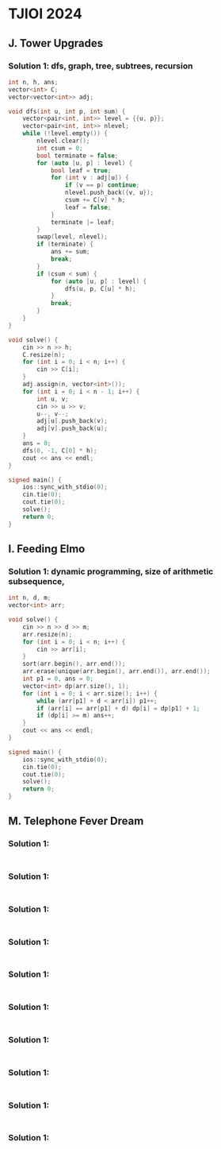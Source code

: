 # TJIOI 2024

## J. Tower Upgrades

### Solution 1:  dfs, graph, tree, subtrees, recursion

```cpp
int n, h, ans;
vector<int> C;
vector<vector<int>> adj;

void dfs(int u, int p, int sum) {
    vector<pair<int, int>> level = {{u, p}};
    vector<pair<int, int>> nlevel;
    while (!level.empty()) {
        nlevel.clear();
        int csum = 0;
        bool terminate = false;
        for (auto [u, p] : level) {
            bool leaf = true;
            for (int v : adj[u]) {
                if (v == p) continue;
                nlevel.push_back({v, u});
                csum += C[v] * h;
                leaf = false;
            }
            terminate |= leaf;
        }
        swap(level, nlevel);
        if (terminate) {
            ans += sum;
            break;
        }
        if (csum < sum) {
            for (auto [u, p] : level) {
                dfs(u, p, C[u] * h);
            }
            break;
        }
    }
}

void solve() {
    cin >> n >> h;
    C.resize(n);
    for (int i = 0; i < n; i++) {
        cin >> C[i];
    }
    adj.assign(n, vector<int>());
    for (int i = 0; i < n - 1; i++) {
        int u, v;
        cin >> u >> v;
        u--, v--;
        adj[u].push_back(v);
        adj[v].push_back(u);
    }
    ans = 0;
    dfs(0, -1, C[0] * h);
    cout << ans << endl;
}

signed main() {
    ios::sync_with_stdio(0);
    cin.tie(0);
    cout.tie(0);
    solve();
    return 0;
}
```

## I. Feeding Elmo

### Solution 1:  dynamic programming, size of arithmetic subsequence, 

```cpp
int n, d, m;
vector<int> arr;

void solve() {
    cin >> n >> d >> m;
    arr.resize(n);
    for (int i = 0; i < n; i++) {
        cin >> arr[i];
    }
    sort(arr.begin(), arr.end());
    arr.erase(unique(arr.begin(), arr.end()), arr.end());
    int p1 = 0, ans = 0;
    vector<int> dp(arr.size(), 1);
    for (int i = 0; i < arr.size(); i++) {
        while (arr[p1] + d < arr[i]) p1++;
        if (arr[i] == arr[p1] + d) dp[i] = dp[p1] + 1;
        if (dp[i] >= m) ans++;
    }
    cout << ans << endl;
}

signed main() {
    ios::sync_with_stdio(0);
    cin.tie(0);
    cout.tie(0);
    solve();
    return 0;
}
```

## M. Telephone Fever Dream

### Solution 1: 

```cpp

```

##

### Solution 1: 

```cpp

```

##

### Solution 1: 

```cpp

```

##

### Solution 1: 

```cpp

```

##

### Solution 1: 

```cpp

```

##

### Solution 1: 

```cpp

```

##

### Solution 1: 

```cpp

```

##

### Solution 1: 

```cpp

```

##

### Solution 1: 

```cpp

```

##

### Solution 1: 

```cpp

```